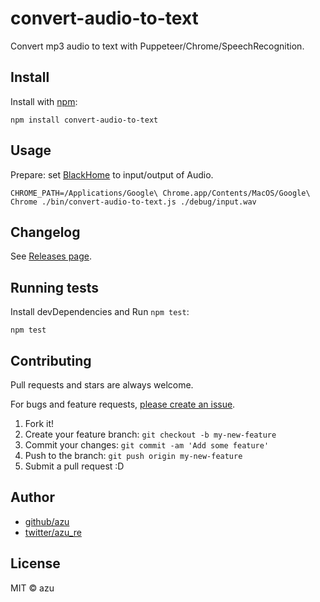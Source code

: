 # convert-audio-to-text

Convert mp3 audio to text with Puppeteer/Chrome/SpeechRecognition.

## Install

Install with [npm](https://www.npmjs.com/):

    npm install convert-audio-to-text

## Usage

Prepare: set [BlackHome](https://github.com/ExistentialAudio/BlackHole) to input/output of Audio.

    CHROME_PATH=/Applications/Google\ Chrome.app/Contents/MacOS/Google\ Chrome ./bin/convert-audio-to-text.js ./debug/input.wav

## Changelog

See [Releases page](https://github.com/azu/convert-audio-to-text/releases).

## Running tests

Install devDependencies and Run `npm test`:

    npm test

## Contributing

Pull requests and stars are always welcome.

For bugs and feature requests, [please create an issue](https://github.com/azu/convert-audio-to-text/issues).

1. Fork it!
2. Create your feature branch: `git checkout -b my-new-feature`
3. Commit your changes: `git commit -am 'Add some feature'`
4. Push to the branch: `git push origin my-new-feature`
5. Submit a pull request :D

## Author

- [github/azu](https://github.com/azu)
- [twitter/azu_re](https://twitter.com/azu_re)

## License

MIT © azu
